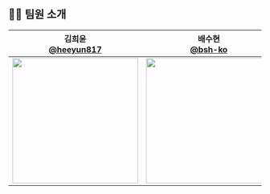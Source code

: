 ## 👩‍💻 팀원 소개

|              김희윤</br>[@heeyun817](https://github.com/heeyun817)               |               배수현</br>[@bsh-ko](https://github.com/bsh-ko)                |               이지영</br>[@young0206](https://github.com/young0206)                |                조수민</br>[@2csmin](https://github.com/2csmin)                |
| :------------------------------------------------------------------------------: | :------------------------------------------------------------------------------: | :------------------------------------------------------------------------------: | :-----------------------------------------------------------------------------: |
| <img src = "https://avatars.githubusercontent.com/u/90364739?v=4" width ="250"> | <img src="https://github.com/user-attachments/assets/1c036bbb-6c9e-4fd4-b291-0bd14595926f" width ="250"> | <img src = "https://avatars.githubusercontent.com/u/157898232?v=4" width ="250"> | <img src = "https://avatars.githubusercontent.com/u/163493839?v=4" width ="250"> 

<br/>
